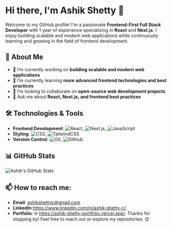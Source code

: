 # Hi there, I'm Ashik Shetty 👋

Welcome to my GitHub profile! I'm a passionate **Frontend-First Full Stack Developer** with 1 year of experience specializing in **React** and **Next.js**. I enjoy building scalable and modern web applications while continuously learning and growing in the field of frontend development.

## 🚀 About Me
- 🔭 I’m currently working on **building scalable and modern web applications**
- 🌱 I’m currently learning **more advanced frontend technologies and best practices**
- 👯 I’m looking to collaborate on **open-source web development projects**
- 💬 Ask me about **React, Next.js, and frontend best practices**

## 🛠️ Technologies & Tools
- **Frontend Development**: ![React](https://img.shields.io/badge/-React-blue), ![Next.js](https://img.shields.io/badge/-Next.js-black), ![JavaScript](https://img.shields.io/badge/-JavaScript-yellow)
- **Styling**: ![CSS](https://img.shields.io/badge/-CSS-blue), ![TailwindCSS](https://img.shields.io/badge/-TailwindCSS-teal)
- **Version Control**: ![Git](https://img.shields.io/badge/-Git-orange), ![GitHub](https://img.shields.io/badge/-GitHub-black)

## 📊 GitHub Stats
![Ashik's GitHub Stats](https://github-readme-stats.vercel.app/api?username=ashikshettyc&show_icons=true&theme=radical)

## 📫 How to reach me:
- **Email**: [ashikshettyc@gmail.com](mailto:ashikshettyc@gmail.com)
- **LinkedIn**:https://www.linkedin.com/in/ashik-shetty-c/.
- **Portfolio**: 🌐 https://ashik-shetty-portfolio.vercel.app/.
Thanks for stopping by! Feel free to reach out or explore my repositories. 😊
